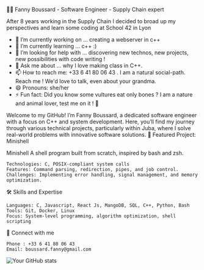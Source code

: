 👩‍💻 Fanny Boussard - Software Engineer - Supply Chain expert

After 8 years working in the Supply Chain I decided to broad up my perspectives and learn some coding at School 42 in Lyon

- 🔭 I’m currently working on ... creating a webserver in c++
- 🌱 I’m currently learning ... c++ :) 
- 🤔 I’m looking for help with ... discovering new technos, new projects, new possibilities with code writing ! 
- 💬 Ask me about ... why I love making class in C++.
- 📫 How to reach me: +33 6 41 80 06 43 . I am a natural social-path. Reach me ! We'd love to talk, even about your grandma. 
- 😄 Pronouns: she/her
- ⚡ Fun fact: Did you know some vultures eat only bones ? I am a nature and animal lover, test me on it !  🦅

Welcome to my GitHub! I’m Fanny Boussard, a dedicated software engineer with a focus on C++ and system development. Here, you’ll find my journey through various technical projects, particularly within Juba, where I solve real-world problems with innovative software solutions.
🌟 Featured Project: Minishell

Minishell
A shell program built from scratch, inspired by bash and zsh.

    Technologies: C, POSIX-compliant system calls
    Features: Command parsing, redirection, pipes, and job control.
    Challenges: Implementing error handling, signal management, and memory optimization.

🛠 Skills and Expertise

    Languages: C, Javascript, React Js, MangoDB, SQL, C++, Python, Bash
    Tools: Git, Docker, Linux
    Focus: System-level programming, algorithm optimization, shell scripting

💬 Connect with me

    Phone : +33 6 41 80 06 43
    Email: boussard.fanny@gmail.com

![Your GitHub stats](https://github-readme-stats.vercel.app/api?username=tonnomutilisateur&show_icons=true&theme=radical)
    
